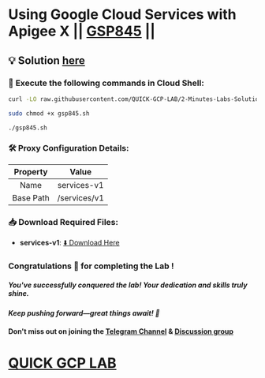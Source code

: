 # Using Google Cloud Services with Apigee X || [GSP845](https://www.cloudskillsboost.google/focuses/32172?parent=catalog) ||

## 💡 Solution [here](https://youtu.be/VJ1o_HuKQUk)

### 🚀 **Execute the following commands in Cloud Shell:**

```bash
curl -LO raw.githubusercontent.com/QUICK-GCP-LAB/2-Minutes-Labs-Solutions/refs/heads/main/Using%20Google%20Cloud%20Services%20with%20Apigee%20X/gsp845.sh

sudo chmod +x gsp845.sh

./gsp845.sh
```

### 🛠️ **Proxy Configuration Details:**  

| **Property**   | **Value**     |  
| :------------: | :------------: |  
| Name           | services-v1    |  
| Base Path      | /services/v1   |

### 📥 **Download Required Files:**  

- **services-v1**: [⬇️ Download Here](https://drive.google.com/uc?export=download&id=1gc2HySP1Mudz-HeYynDohhZlQFWEOzIv)

### Congratulations 🎉 for completing the Lab !

##### *You've successfully conquered the lab! Your dedication and skills truly shine.*

#### *Keep pushing forward—great things await! 🚀*

#### Don't miss out on joining the [Telegram Channel](https://t.me/quickgcplab) & [Discussion group](https://t.me/quickgcplabchats)

# [QUICK GCP LAB](https://www.youtube.com/@quickgcplab)
